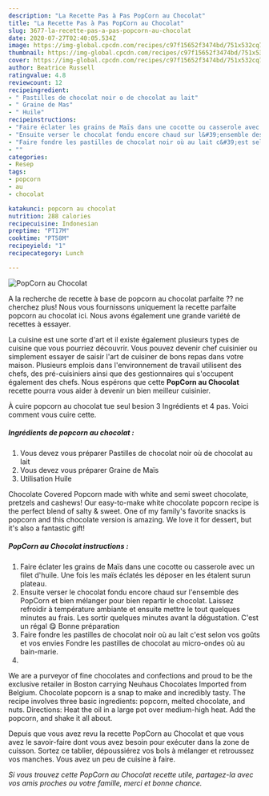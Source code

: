 ```yaml
---
description: "La Recette Pas à Pas PopCorn au Chocolat"
title: "La Recette Pas à Pas PopCorn au Chocolat"
slug: 3677-la-recette-pas-a-pas-popcorn-au-chocolat
date: 2020-07-27T02:40:05.534Z
image: https://img-global.cpcdn.com/recipes/c97f15652f3474bd/751x532cq70/popcorn-au-chocolat-photo-principale-de-la-recette.jpg
thumbnail: https://img-global.cpcdn.com/recipes/c97f15652f3474bd/751x532cq70/popcorn-au-chocolat-photo-principale-de-la-recette.jpg
cover: https://img-global.cpcdn.com/recipes/c97f15652f3474bd/751x532cq70/popcorn-au-chocolat-photo-principale-de-la-recette.jpg
author: Beatrice Russell
ratingvalue: 4.8
reviewcount: 12
recipeingredient:
- " Pastilles de chocolat noir o de chocolat au lait"
- " Graine de Mas"
- " Huile"
recipeinstructions:
- "Faire éclater les grains de Maïs dans une cocotte ou casserole avec un filet d&#39;huile. Une fois les maïs éclatés les déposer en les étalent surun plateau."
- "Ensuite verser le chocolat fondu encore chaud sur l&#39;ensemble des PopCorn et bien mélanger pour bien repartir le chocolat. Laissez refroidir à température ambiante et ensuite mettre le tout quelques minutes au frais. Les sortir quelques minutes avant la dégustation. C&#39;est un régal 😋 Bonne préparation"
- "Faire fondre les pastilles de chocolat noir où au lait c&#39;est selon vos goûts et vos envies Fondre les pastilles de chocolat au micro-ondes où au bain-marie."
- ""
categories:
- Resep
tags:
- popcorn
- au
- chocolat

katakunci: popcorn au chocolat 
nutrition: 288 calories
recipecuisine: Indonesian
preptime: "PT17M"
cooktime: "PT58M"
recipeyield: "1"
recipecategory: Lunch

---
```



![PopCorn au Chocolat](https://img-global.cpcdn.com/recipes/c97f15652f3474bd/751x532cq70/popcorn-au-chocolat-photo-principale-de-la-recette.jpg)

A la recherche de recette à base de popcorn au chocolat parfaite ?? ne cherchez plus! Nous vous fournissons uniquement la recette parfaite popcorn au chocolat ici. Nous avons également une grande variété de recettes à essayer.

La cuisine est une sorte d'art et il existe également plusieurs types de cuisine que vous pourriez découvrir. Vous pouvez devenir chef cuisinier ou simplement essayer de saisir l'art de cuisiner de bons repas dans votre maison. Plusieurs emplois dans l'environnement de travail utilisent des chefs, des pré-cuisiniers ainsi que des gestionnaires qui s'occupent également des chefs. Nous espérons que cette <strong> PopCorn au Chocolat </strong> recette pourra vous aider à devenir un bien meilleur cuisinier.

<!--inarticleads1-->

À cuire popcorn au chocolat tue seul besion 3 Ingrédients et 4 pas. Voici comment vous cuire cette.

##### Ingrédients de popcorn au chocolat :

1. Vous devez vous préparer  Pastilles de chocolat noir où de chocolat au lait
1. Vous devez vous préparer  Graine de Maïs
1. Utilisation  Huile


Chocolate Covered Popcorn made with white and semi sweet chocolate, pretzels and cashews! Our easy-to-make white chocolate popcorn recipe is the perfect blend of salty &amp; sweet. One of my family&#39;s favorite snacks is popcorn and this chocolate version is amazing. We love it for dessert, but it&#39;s also a fantastic gift! 

<!--inarticleads2-->

##### PopCorn au Chocolat instructions :

1. Faire éclater les grains de Maïs dans une cocotte ou casserole avec un filet d&#39;huile. Une fois les maïs éclatés les déposer en les étalent surun plateau.
1. Ensuite verser le chocolat fondu encore chaud sur l&#39;ensemble des PopCorn et bien mélanger pour bien repartir le chocolat. Laissez refroidir à température ambiante et ensuite mettre le tout quelques minutes au frais. Les sortir quelques minutes avant la dégustation. C&#39;est un régal 😋 Bonne préparation
1. Faire fondre les pastilles de chocolat noir où au lait c&#39;est selon vos goûts et vos envies Fondre les pastilles de chocolat au micro-ondes où au bain-marie.
1. 


We are a purveyor of fine chocolates and confections and proud to be the exclusive retailer in Boston carrying Neuhaus Chocolates Imported from Belgium. Chocolate popcorn is a snap to make and incredibly tasty. The recipe involves three basic ingredients: popcorn, melted chocolate, and nuts. Directions: Heat the oil in a large pot over medium-high heat. Add the popcorn, and shake it all about. 

<!--inarticleads1-->

<p>
Depuis que vous avez revu la recette PopCorn au Chocolat et que vous avez le savoir-faire dont vous avez besoin pour exécuter dans la zone de cuisson. Sortez ce tablier, dépoussiérez vos bols à mélanger et retroussez vos manches. Vous avez un peu de cuisine à faire.
</p>

<p>
<i>Si vous trouvez cette PopCorn au Chocolat recette utile, partagez-la avec vos amis proches ou votre famille, merci et bonne chance.</i>
</p>

